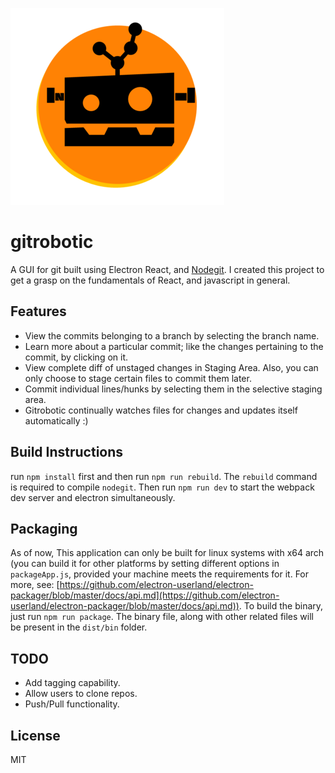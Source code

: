 ![gitrobotic.png](./gitrobotic-small.png)
# gitrobotic
A GUI for git built using Electron React, and [Nodegit](http://www.nodegit.org/). I created this project to get a grasp on the fundamentals of React, and javascript in general.

## Features
* View the commits belonging to a branch by selecting the branch name.
* Learn more about a particular commit; like the changes pertaining to the commit, by clicking on it.
* View complete diff of unstaged changes in Staging Area. Also, you can only choose to stage certain files to commit them later.
* Commit individual lines/hunks by selecting them in the selective staging area.
* Gitrobotic continually watches files for changes and updates itself automatically :)

## Build Instructions
run `npm install` first and then run `npm run rebuild`. The `rebuild` command is required to compile `nodegit`. Then run `npm run dev` to start the webpack dev server and electron simultaneously.

## Packaging
As of now, This application can only be built for linux systems with x64 arch (you can build it for other platforms by setting different options in `packageApp.js`, provided your machine meets the requirements for it. For more, see: [https://github.com/electron-userland/electron-packager/blob/master/docs/api.md](https://github.com/electron-userland/electron-packager/blob/master/docs/api.md)). To build the binary, just run `npm run package`. The binary file, along with other related files will be present in the `dist/bin` folder.

## TODO
* Add tagging capability.
* Allow users to clone repos.
* Push/Pull functionality.

## License
MIT
